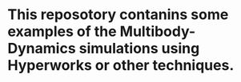 # This reposotory contanins some examples of the Multibody-Dynamics simulations using Hyperworks or other techniques.
